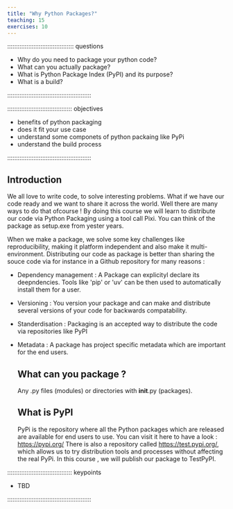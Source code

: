 ```yaml
---
title: "Why Python Packages?"
teaching: 15
exercises: 10
---
```


:::::::::::::::::::::::::::::::::::::: questions

- Why do you need to package your python code?
- What can you actually package?
- What is Python Package Index (PyPI) and its purpose?
- What is a build?

::::::::::::::::::::::::::::::::::::::::::::::::

::::::::::::::::::::::::::::::::::::: objectives

- benefits of python packaging
- does it fit your use case
- understand some componets of python packaing like PyPi
- understand the build process

::::::::::::::::::::::::::::::::::::::::::::::::

## Introduction
We all love to write code, to solve interesting problems. What if we have our code ready and we want to share it across the world. Well there are many ways to do that ofcourse ! By doing this course we will learn to distribute our code via Python Packaging using a tool call Pixi. You can think of the package as setup.exe from yester years.

When we make a package, we solve some key challenges like reproducibility, making it platform independent and also make it multi- environment.
Distributing our code as package is better than sharing the souce code via for instance in a Github repository for many reasons :

- Dependency management : A Package can explicityl declare its deepndencies. Tools like 'pip' or 'uv' can be then used to automatically install them for a user.
- Versioning : You version your package and can make and distribute several versions of your code for backwards compatability.
- Standerdisation : Packaging is an accepted way to distribute the code via repositories like PyPI
- Metadata : A package has project specific metadata which are important for the end users.

  ## What can you package ?

  Any .py files (modules) or directories with __init__.py (packages).

  ## What is PyPI

  PyPi is the repository where all the Python packages which are released are available for end users to use.
  You can visit it here to have a look : https://pypi.org/
  There is also a repository called https://test.pypi.org/, which allows us to try distribution tools and processes without affecting the real PyPi.
  In this course , we will publish our package to TestPyPI.
  

::::::::::::::::::::::::::::::::::::: keypoints

- TBD

::::::::::::::::::::::::::::::::::::::::::::::::
